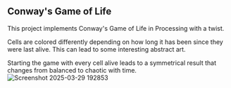 ## Conway's Game of Life
This project implements Conway's Game of Life in Processing with a twist.

 Cells are colored differently depending on how long it has been since they were last alive. This can lead to some interesting abstract art.

 Starting the game with every cell alive leads to a symmetrical result that changes from balanced to chaotic with time.
 ![Screenshot 2025-03-29 192853](https://github.com/user-attachments/assets/17d78e3b-18c1-446d-8316-569a712e6c07)

 
